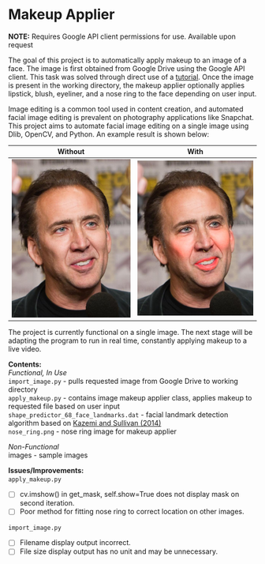 # Makeup Applier

**NOTE:** Requires Google API client permissions for use. Available upon request

The goal of this project is to automatically apply makeup to an image of a face. The image is first obtained from Google Drive using the Google API client. This task was solved through direct use of a [tutorial](https://www.thepythoncode.com/article/using-google-drive--api-in-python). Once the image is present in the working directory, the makeup applier optionally applies lipstick, blush, eyeliner, and a nose ring to the face depending on user input.

Image editing is a common tool used in content creation, and automated facial image editing is prevalent on photography applications like Snapchat. This project aims to automate facial image editing on a single image using Dlib, OpenCV, and Python. An example result is shown below:

Without                    |  With
:-------------------------:|:-------------------------:
<img src="https://github.com/joeyhark/makeup_applier/blob/main/images/nicolascage.jpeg" width="300">  |  <img src="https://github.com/joeyhark/makeup_applier/blob/main/images/nicolascage_with_makeup.jpg" width="300">

The project is currently functional on a single image. The next stage will be adapting the program to run in real time, constantly applying makeup to a live video.

**Contents:**  
*Functional, In Use*  
`import_image.py` - pulls requested image from Google Drive to working directory  
`apply_makeup.py` - contains image makeup applier class, applies makeup to requested file based on user input  
`shape_predictor_68_face_landmarks.dat` - facial landmark detection algorithm based on [Kazemi and Sullivan (2014)](https://www.semanticscholar.org/paper/One-millisecond-face-alignment-with-an-ensemble-of-Kazemi-Sullivan/d78b6a5b0dcaa81b1faea5fb0000045a62513567?p2df)  
`nose_ring.png` - nose ring image for makeup applier  

*Non-Functional*   
images - sample images

**Issues/Improvements:**  
`apply_makeup.py`  
- [ ] cv.imshow() in get_mask, self.show=True does not display mask on second iteration.
- [ ] Poor method for fitting nose ring to correct location on other images.  

`import_image.py`  
- [ ] Filename display output incorrect.
- [ ] File size display output has no unit and may be unnecessary.
